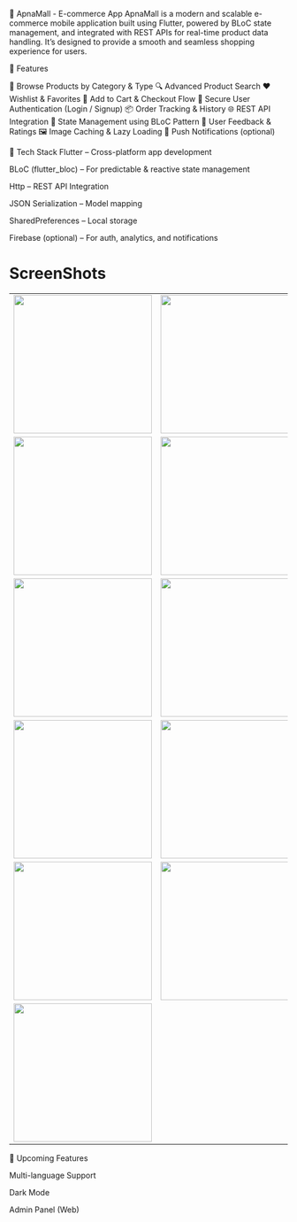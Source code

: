 📱 ApnaMall - E-commerce App
ApnaMall is a modern and scalable e-commerce mobile application built using Flutter, powered by BLoC state management, and integrated with REST APIs for real-time product data handling. It’s designed to provide a smooth and seamless shopping experience for users.

🚀 Features

🛒 Browse Products by Category & Type
🔍 Advanced Product Search
❤️ Wishlist & Favorites
🧾 Add to Cart & Checkout Flow
🔐 Secure User Authentication (Login / Signup)
📦 Order Tracking & History
🌐 REST API Integration
🔄 State Management using BLoC Pattern
💬 User Feedback & Ratings
🖼️ Image Caching & Lazy Loading
🔔 Push Notifications (optional)

🧰 Tech Stack
Flutter – Cross-platform app development

BLoC (flutter_bloc) – For predictable & reactive state management

Http – REST API Integration

JSON Serialization – Model mapping

SharedPreferences – Local storage

Firebase (optional) – For auth, analytics, and notifications

# ScreenShots

<table>
  <tr>
    <td align="center"><img src="https://github.com/user-attachments/assets/637c58e0-62fb-4a1d-aaa0-8be44dabca3e" width="250" /></td>
    <td align="center"><img src="https://github.com/user-attachments/assets/f18a1242-d4ab-4dd9-82e7-c0e448501d2e" width="250" /></td>
    <td align="center"><img src="https://github.com/user-attachments/assets/2c461a9c-b637-4aaa-8818-c6f2c920f794" width="250" /></td>
    <td align="center"><img src="https://github.com/user-attachments/assets/46fbef0a-0266-4274-a747-13862a7fe81c" width="250" /></td>    
  </tr>
  <tr>
     <td align="center"><img src="https://github.com/user-attachments/assets/1b5d50f1-3902-45ea-9bd5-e23b763c96ae" width="250" /></td>
    <td align="center"><img src="https://github.com/user-attachments/assets/9d5d093d-17ff-402d-9a23-c09f3c48e2ce" width="250" /></td>
    <td align="center"><img src="https://github.com/user-attachments/assets/cf618783-6887-436f-bfde-69ba3ca0a1cb" width="250" /></td>
    <td align="center"><img src="https://github.com/user-attachments/assets/3773386f-e88b-42be-8190-ec20b69e1ae0" width="250" /></td>
  </tr>
   <tr>
     <td align="center"><img src="https://github.com/user-attachments/assets/dc95b834-11dd-4db5-8d3b-130dd17d860f" width="250" /></td>
    <td align="center"><img src="https://github.com/user-attachments/assets/b4dc8bc0-84d4-4bd5-ba85-7e8083d91e19" width="250" /></td>
    <td align="center"><img src="https://github.com/user-attachments/assets/910affaa-c626-4bc8-a5c3-9568f950ab0c" width="250" /></td>
    <td align="center"><img src="https://github.com/user-attachments/assets/2c69fb2a-b9ce-486d-9312-fbf53d6f0bb6" width="250" /></td>
  </tr>
   <tr>
     <td align="center"><img src="https://github.com/user-attachments/assets/2ba18b0e-75f3-426f-9de3-e045ba0e5ce9" width="250" /></td>
    <td align="center"><img src="https://github.com/user-attachments/assets/8be4062a-e23e-43fa-b6e4-f899a0317bc2" width="250" /></td>
    <td align="center"><img src="https://github.com/user-attachments/assets/eaf31796-d143-4a97-9cbb-d0dbb5f21c3d" width="250" /></td>
    <td align="center"><img src="https://github.com/user-attachments/assets/d3b8a8dc-dfdd-4418-8cda-0cc603009f0d" width="250" /></td>
  </tr>
   <tr>
     <td align="center"><img src="https://github.com/user-attachments/assets/6ca76ee3-42c1-4f3a-81a1-a51627601857" width="250" /></td>
    <td align="center"><img src="https://github.com/user-attachments/assets/56c70d51-3f08-4908-9460-54e1cfb8d771" width="250" /></td>
    <td align="center"><img src="https://github.com/user-attachments/assets/0cb2233b-3c3a-45c8-9dec-df84101cb4d8" width="250" /></td>
    <td align="center"><img src="https://github.com/user-attachments/assets/4e187069-b62f-455b-9474-6872f94a54f2" width="250" /></td>
  </tr>
   <tr>
     <td align="center"><img src="https://github.com/user-attachments/assets/8de3d02b-4b42-4efb-bf4a-1f9b14d6ac87" width="250" /></td>
  </tr>
</table>

🔮 Upcoming Features

Multi-language Support

Dark Mode

Admin Panel (Web)
